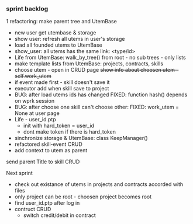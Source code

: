 ### sprint backlog
1 refactoring: make parent tree and UtemBase
+ new user get utembase & storage
+ show user: refresh all utems in user's storage
+ load all founded utems to UtemBase
+ show_user: all utems has the same link: <type/id>
+ Life from UtemBase: walk_by_tree() from root - no sub trees - only lists  
+ make template lists from UtemBase: projects, contracts, skills
+ choose utem - open in CRUD page
~~show info about choosen utem - self.work_utem~~
+ if event made first - skill doesn't save it
+ executor add  when skill save to project
+ BUG: after load utems ids has changed FIXED: function hash() depends on wprk session
+ BUG: after choose one skill can't choose other: FIXED: work_utem = None at user page
+ Life  - user_id.ptp
  + init with hard_token = user_id
  + dont make token if there is hard_token
+ sinchronize storage & UtemBase: class KeepManager()
+ refactored skill-event CRUD
+ add context to utem as parent

send parent Title to skill CRUD


Next sprint
- check out existance of utems in projects and contracts accorded with files
- only project can be root - choosen project becomes root
- find user_id.ptp after log in
- contruct CRUD
  - switch credit/debit in contract